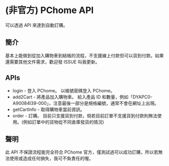 # (非官方) PChome API

可以透過 API 來達到自動訂購。

## 簡介

基本上能做到從加入購物車到結帳的流程，不支援線上付款但可以貨到付款。如果還需要其他文件需求，歡迎發 ISSUE 叫我更新。

## APIs

- login - 登入 PChome。
      以帳號密碼登入 PChome。
- add2Cart - 將產品加入購物車。
      給入產品 ID 和數量，例如「DYAPC0-A90084I39-000」，注意最後一部分是規格編號，通常不會在網址上出現。
- getCartInfo - 取得購物車當前資訊。
- order - 訂購。
      目前只支援貨到付款，倘若目前訂單不支援貨到付款則無法使用。(例如訂單中的貨物從不同倉庫發貨的情況)

## 聲明

此 API 不保證流程能完全符合 PChome 官方，僅測試過可以成功訂購，所以若無法使用或造成任何損失，我可不負責任的喔。
